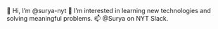 👋 Hi, I’m @surya-nyt
👀 I’m interested in learning new technologies and solving meaningful problems.
📫 @Surya on NYT Slack.

<!---
surya-nyt/surya-nyt is a ✨ special ✨ repository because its `README.md` (this file) appears on your GitHub profile.
You can click the Preview link to take a look at your changes.
--->
